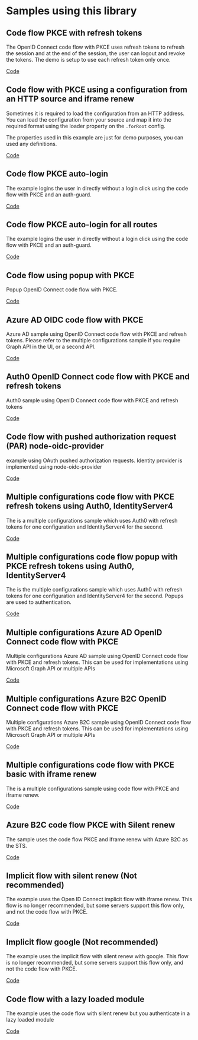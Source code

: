 # Samples using this library

## Code flow PKCE with refresh tokens

The OpenID Connect code flow with PKCE uses refresh tokens to refresh the session and at the end of the session, the user can logout and revoke the tokens. The demo is setup to use each refresh token only once.

[Code](https://github.com/damienbod/angular-auth-oidc-client/tree/main/projects/sample-code-flow-refresh-tokens)

## Code flow with PKCE using a configuration from an HTTP source and iframe renew

Sometimes it is required to load the configuration from an HTTP address. You can load the configuration from your source and map it into the required format using the loader property on the `.forRoot` config.

The properties used in this example are just for demo purposes, you can used any definitions.

[Code](https://github.com/damienbod/angular-auth-oidc-client/tree/main/projects/sample-code-flow-http-config)

## Code flow PKCE auto-login

The example logins the user in directly without a login click using the code flow with PKCE and an auth-guard.

[Code](https://github.com/damienbod/angular-auth-oidc-client/tree/main/projects/sample-code-flow-auto-login)

## Code flow PKCE auto-login for all routes

The example logins the user in directly without a login click using the code flow with PKCE and an auth-guard.

[Code](https://github.com/damienbod/angular-auth-oidc-client/tree/main/projects/sample-code-flow-auto-login-all-routes)

## Code flow using popup with PKCE

Popup OpenID Connect code flow with PKCE.

[Code](https://github.com/damienbod/angular-auth-oidc-client/tree/main/projects/sample-code-flow-popup)

## Azure AD OIDC code flow with PKCE

Azure AD sample using OpenID Connect code flow with PKCE and refresh tokens. Please refer to the multiple configurations sample if you require Graph API in the UI, or a second API.

[Code](https://github.com/damienbod/angular-auth-oidc-client/tree/main/projects/sample-code-flow-azuread)

## Auth0 OpenID Connect code flow with PKCE and refresh tokens

Auth0 sample using OpenID Connect code flow with PKCE and refresh tokens

[Code](https://github.com/damienbod/angular-auth-oidc-client/tree/main/projects/sample-code-flow-auth0)

## Code flow with pushed authorization request (PAR) node-oidc-provider

example using OAuth pushed authorization requests. Identity provider is implemented using node-oidc-provider

[Code](https://github.com/damienbod/angular-auth-oidc-client/tree/main/projects/sample-code-flow-par)

## Multiple configurations code flow with PKCE refresh tokens using Auth0, IdentityServer4

The is a multiple configurations sample which uses Auth0 with refresh tokens for one configuration and IdentityServer4 for the second.

[Code](https://github.com/damienbod/angular-auth-oidc-client/tree/main/projects/sample-code-flow-multi-Auth0-ID4)

## Multiple configurations code flow popup with PKCE refresh tokens using Auth0, IdentityServer4

The is the multiple configurations sample which uses Auth0 with refresh tokens for one configuration and IdentityServer4 for the second. Popups are used to authentication.

[Code](https://github.com/damienbod/angular-auth-oidc-client/tree/main/projects/sample-code-flow-multi-Auth0-ID4-popup)

## Multiple configurations Azure AD OpenID Connect code flow with PKCE

Multiple configurations Azure AD sample using OpenID Connect code flow with PKCE and refresh tokens. This can be used for implementations using Microsoft Graph API or multiple APIs

[Code](https://github.com/damienbod/angular-auth-oidc-client/tree/main/projects/projects/sample-code-flow-multi-AAD)

## Multiple configurations Azure B2C OpenID Connect code flow with PKCE

Multiple configurations Azure B2C sample using OpenID Connect code flow with PKCE and refresh tokens. This can be used for implementations using Microsoft Graph API or multiple APIs

[Code](https://github.com/damienbod/angular-auth-oidc-client/tree/main/projects/projects/sample-code-flow-multi-Azure-B2C)

## Multiple configurations code flow with PKCE basic with iframe renew

The is a multiple configurations sample using code flow with PKCE and iframe renew.

[Code](https://github.com/damienbod/angular-auth-oidc-client/tree/main/projects/sample-code-flow-multi-iframe)

## Azure B2C code flow PKCE with Silent renew

The sample uses the code flow PKCE and iframe renew with Azure B2C as the STS.

[Code](https://github.com/damienbod/angular-auth-oidc-client/tree/main/projects/sample-code-flow-azure-b2c)

## Implicit flow with silent renew (Not recommended)

The example uses the Open ID Connect implicit flow with iframe renew. This flow is no longer recommended, but some servers support this flow only, and not the code flow with PKCE.

[Code](https://github.com/damienbod/angular-auth-oidc-client/tree/main/projects/sample-implicit-flow-silent-renew)

## Implicit flow google (Not recommended)

The example uses the implicit flow with silent renew with google. This flow is no longer recommended, but some servers support this flow only, and not the code flow with PKCE.

[Code](https://github.com/damienbod/angular-auth-oidc-client/tree/main/projects/sample-implicit-flow-google)

## Code flow with a lazy loaded module

The example uses the code flow with silent renew but you authenticate in a lazy loaded module

[Code](https://github.com/damienbod/angular-auth-oidc-client/tree/main/projects/sample-code-flow-lazy-loaded)

